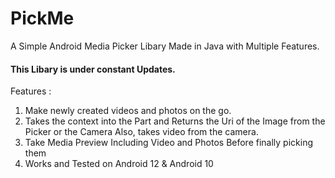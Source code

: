 # PickMe
A Simple Android Media Picker Libary Made in Java with Multiple Features.
#### This Libary is under constant Updates.

Features :
 1. Make newly created videos and photos on the go.
 2. Takes the context into the Part and Returns the Uri of the Image from the Picker or the Camera
 Also, takes video from the camera.
3. Take Media Preview Including Video and Photos Before finally picking them
4. Works and Tested on Android 12 & Android 10 